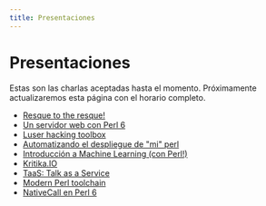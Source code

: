 ```yaml
---
title: Presentaciones
---
```

# Presentaciones

Estas son las charlas aceptadas hasta el momento.
Próximamente actualizaremos esta página con el horario completo.

* [Resque to the resque!](/page/talks/resque.html)
* [Un servidor web con Perl 6](/page/talks/web-perl6.html)
* [Luser hacking toolbox](/page/talks/luser-toolbox.html)
* [Automatizando el despliegue de "mi" perl](/page/talks/deploy-perl.html)
* [Introducción a Machine Learning (con Perl!)](/page/talks/perl-ml.html)
* [Kritika.IO](/page/talks/kritika-io.html)
* [TaaS: Talk as a Service](/page/talks/taas.html)
* [Modern Perl toolchain](/page/talks/modern-perl-toolchain.html)
* [NativeCall en Perl 6](/page/talks/perl6-nativecall.html)

